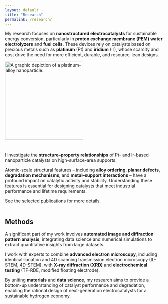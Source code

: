 ```yaml
---
layout: default
title: "Research"
permalink: /research/
---
```


My research focuses on **nanostructured electrocatalysts** for sustainable energy conversion, particularly in **proton exchange membrane (PEM) water electrolyzers** and **fuel cells**. These devices rely on catalysts based on precious metals such as **platinum** (Pt) and **iridium** (Ir), whose scarcity and cost drive the need for more efficient, durable, and resource-lean designs.

<div style="display: flex; flex-wrap: wrap; gap: 1.5rem; align-items: center; margin-bottom: 2rem;">
  <!-- Left column (slightly wider) -->
  <div style="flex: 1; min-width: 280px;">
    <img src="/assets/img/nanoparticle-square.png" alt="A graphic depiction of a platinum-alloy nanoparticle."
         style="width: 100%; max-width: 250px; aspect-ratio: 1 / 1; object-fit: cover;">
  </div>
  
  <!-- Right column -->
  <div style="flex: 1.3; min-width: 280px;">
    <p>I investigate the <b>structure–property relationships</b> of Pt- and Ir-based nanoparticle catalysts on high-surface-area supports.</p>
    <p>Atomic-scale structural features – including <b>alloy ordering</b>, <b>planar defects</b>, <b>degradation mechanisms</b>, and <b>metal–support interactions</b> – have a profound impact on catalytic activity and stability. Understanding these features is essential for designing catalysts that meet industrial performance and lifetime requirements.</p>
    <p>See the selected <a href="/publications/">publications</a> for more details.</p>
  </div>

</div>



## Methods

A significant part of my work involves **automated image and diffraction pattern analysis**, integrating data science and numerical simulations to extract quantitative insights from large datasets.

I work with experts to combine **advanced electron microscopy**, including identical-location and 4D scanning transmission electron microscopy (IL-STEM, 4D-STEM), with **X-ray diffraction (XRD)** and **electrochemical testing** (TF-RDE, modified floating electrode).

By uniting **materials** and **data science**, my research aims to provide a bottom-up understanding of catalyst performance and degradation, enabling the rational design of next-generation electrocatalysts for a sustainable hydrogen economy.
